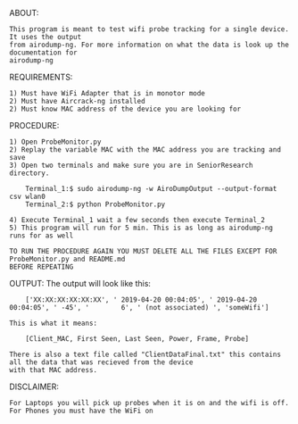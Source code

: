 ABOUT:

	This program is meant to test wifi probe tracking for a single device. It uses the output 
	from airodump-ng. For more information on what the data is look up the documentation for
	airodump-ng  


REQUIREMENTS:

	1) Must have WiFi Adapter that is in monotor mode
	2) Must have Aircrack-ng installed
	2) Must know MAC address of the device you are looking for 
	

PROCEDURE:

	1) Open ProbeMonitor.py 
	2) Replay the variable MAC with the MAC address you are tracking and save
	3) Open two terminals and make sure you are in SeniorResearch directory. 
		
		Terminal_1:$ sudo airodump-ng -w AiroDumpOutput --output-format csv wlan0
		Terminal_2:$ python ProbeMonitor.py
	
	4) Execute Terminal_1 wait a few seconds then execute Terminal_2
	5) This program will run for 5 min. This is as long as airodump-ng runs for as well

	TO RUN THE PROCEDURE AGAIN YOU MUST DELETE ALL THE FILES EXCEPT FOR ProbeMonitor.py and README.md
	BEFORE REPEATING

OUTPUT:
	The output will look like this:

		['XX:XX:XX:XX:XX:XX', ' 2019-04-20 00:04:05', ' 2019-04-20 00:04:05', ' -45', '        6', ' (not associated) ', 'someWifi']
	
	This is what it means:
		
		[Client_MAC, First Seen, Last Seen, Power, Frame, Probe]

	There is also a text file called "ClientDataFinal.txt" this contains all the data that was recieved from the device
	with that MAC address. 

DISCLAIMER:
	
	For Laptops you will pick up probes when it is on and the wifi is off. 
	For Phones you must have the WiFi on